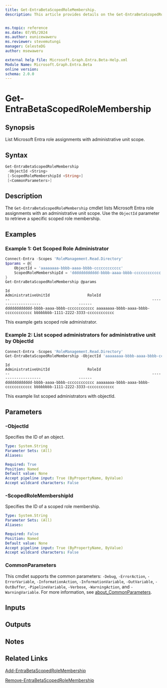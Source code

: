 ```yaml
---
title: Get-EntraBetaScopedRoleMembership.
description: This article provides details on the Get-EntraBetaScopedRoleMembership command.


ms.topic: reference
ms.date: 07/05/2024
ms.author: eunicewaweru
ms.reviewer: stevemutungi
manager: CelesteDG
author: msewaweru

external help file: Microsoft.Graph.Entra.Beta-Help.xml
Module Name: Microsoft.Graph.Entra.Beta
online version:
schema: 2.0.0
---
```


# Get-EntraBetaScopedRoleMembership

## Synopsis

List Microsoft Entra role assignments with administrative unit scope.

## Syntax

```powershell
Get-EntraBetaScopedRoleMembership 
 -ObjectId <String> 
 [-ScopedRoleMembershipId <String>] 
 [<CommonParameters>]
```

## Description

The `Get-EntraBetaScopedRoleMembership` cmdlet lists Microsoft Entra role assignments with an administrative unit scope. Use the `ObjectId` parameter to retrieve a specific scoped role membership.

## Examples

### Example 1: Get Scoped Role Administrator

```powershell
Connect-Entra -Scopes 'RoleManagement.Read.Directory'
$params = @{
    ObjectId = 'aaaaaaaa-bbbb-aaaa-bbbb-cccccccccccc'
    ScopedRoleMembershipId = 'dddddddddddd-bbbb-aaaa-bbbb-cccccccccccc'
}
Get-EntraBetaScopedRoleMembership @params
```

```Output
Id                                                                AdministrativeUnitId                 RoleId
--                                                                --------------------                 ------
dddddddddddd-bbbb-aaaa-bbbb-cccccccccccc aaaaaaaa-bbbb-aaaa-bbbb-cccccccccccc bbbbbbbb-1111-2222-3333-cccccccccccc
```

This example gets scoped role administrator.

### Example 2: List scoped administrators for administrative unit by ObjectId

```powershell
Connect-Entra -Scopes 'RoleManagement.Read.Directory'
Get-EntraBetaScopedRoleMembership -ObjectId 'aaaaaaaa-bbbb-aaaa-bbbb-cccccccccccc'
```

```Output
Id                                                                AdministrativeUnitId                 RoleId
--                                                                --------------------                 ------
dddddddddddd-bbbb-aaaa-bbbb-cccccccccccc aaaaaaaa-bbbb-aaaa-bbbb-cccccccccccc bbbbbbbb-1111-2222-3333-cccccccccccc
```

This example list scoped administrators with objectId.

## Parameters

### -ObjectId

Specifies the ID of an object.

```yaml
Type: System.String
Parameter Sets: (All)
Aliases:

Required: True
Position: Named
Default value: None
Accept pipeline input: True (ByPropertyName, ByValue)
Accept wildcard characters: False
```

### -ScopedRoleMembershipId

Specifies the ID of a scoped role membership.

```yaml
Type: System.String
Parameter Sets: (All)
Aliases:

Required: False
Position: Named
Default value: None
Accept pipeline input: True (ByPropertyName, ByValue)
Accept wildcard characters: False
```

### CommonParameters

This cmdlet supports the common parameters: `-Debug`, `-ErrorAction`, `-ErrorVariable`, `-InformationAction`, `-InformationVariable`, `-OutVariable`, `-OutBuffer`, `-PipelineVariable`, `-Verbose`, `-WarningAction`, and `-WarningVariable`. For more information, see [about_CommonParameters](https://go.microsoft.com/fwlink/?LinkID=113216).

## Inputs

## Outputs

## Notes

## Related Links

[Add-EntraBetaScopedRoleMembership](Add-EntraBetaScopedRoleMembership.md)

[Remove-EntraBetaScopedRoleMembership](Remove-EntraBetaScopedRoleMembership.md)

